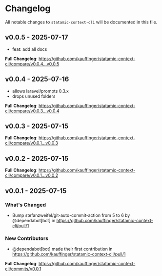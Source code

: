 # Changelog

All notable changes to `statamic-context-cli` will be documented in this file.

## v0.0.5 - 2025-07-17

* feat: add all docs

**Full Changelog**: https://github.com/kauffinger/statamic-context-cli/compare/v0.0.4...v0.0.5

## v0.0.4 - 2025-07-16

* allows laravel/prompts 0.3.x
* drops unused folders

**Full Changelog**: https://github.com/kauffinger/statamic-context-cli/compare/v0.0.3...v0.0.4

## v0.0.3 - 2025-07-15

**Full Changelog**: https://github.com/kauffinger/statamic-context-cli/compare/v0.0.1...v0.0.3

## v0.0.2 - 2025-07-15

**Full Changelog**: https://github.com/kauffinger/statamic-context-cli/compare/v0.0.1...v0.0.2

## v0.0.1 - 2025-07-15

### What's Changed

* Bump stefanzweifel/git-auto-commit-action from 5 to 6 by @dependabot[bot] in https://github.com/kauffinger/statamic-context-cli/pull/1

### New Contributors

* @dependabot[bot] made their first contribution in https://github.com/kauffinger/statamic-context-cli/pull/1

**Full Changelog**: https://github.com/kauffinger/statamic-context-cli/commits/v0.0.1
